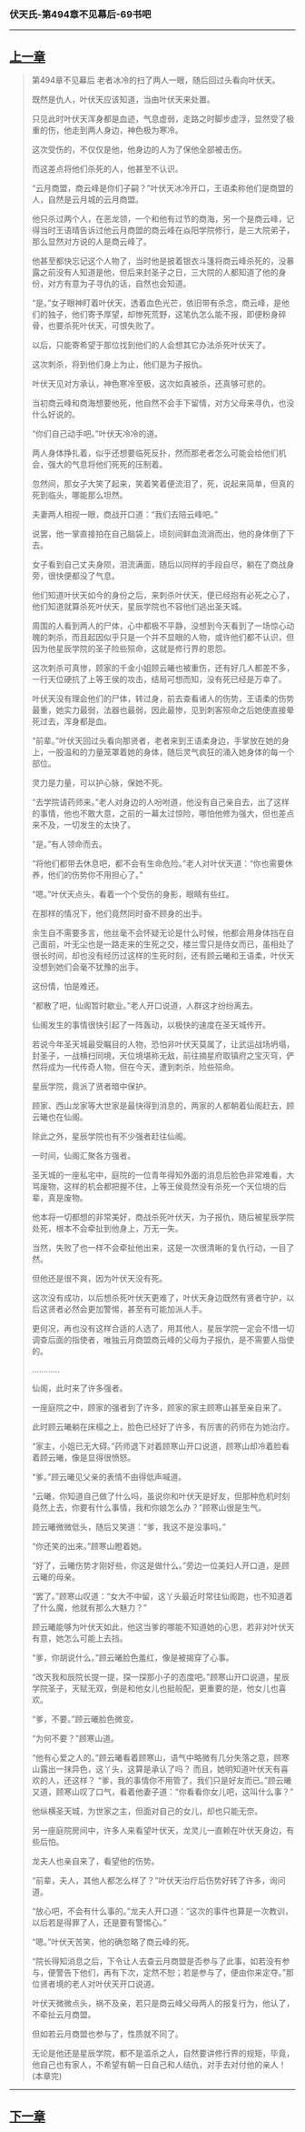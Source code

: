 ### 伏天氏-第494章不见幕后-69书吧

--------
[上一章](./824037550b6c67d4fc048fb6aa010cef.md)
--------


>
>
>
>第494章不见幕后
>老者冰冷的扫了两人一眼，随后回过头看向叶伏天。
>
>既然是仇人，叶伏天应该知道，当由叶伏天来处置。
>
>只见此时叶伏天浑身都是血迹，气息虚弱，走路之时脚步虚浮，显然受了极重的伤，他走到两人身边，神色极为寒冷。
>
>这次受伤的，不仅仅是他，他身边的人为了保他全部被击伤。
>
>而这差点将他们杀死的人，他甚至不认识。
>
>“云月商盟，商云峰是你们子嗣？”叶伏天冰冷开口，王语柔称他们是商盟的人，自然是云月城的云月商盟。
>
>他只杀过两个人，在恶龙领，一个和他有过节的商海，另一个是商云峰，记得当时王语晴告诉过他云月商盟的商云峰在焱阳学院修行，是三大院弟子，那么显然对方说的人是商云峰了。
>
>他甚至都快忘记这个人物了，当时他是披着银衣斗篷将商云峰杀死的，没暴露之前没有人知道是他，但后来封圣子之日，三大院的人都知道了他的身份，对方有意为子寻仇的话，自然也会知道。
>
>“是。”女子眼神盯着叶伏天，透着血色光芒，依旧带有杀念，商云峰，是他们的独子，他们寄予厚望，却惨死荒野，这笔仇怎么能不报，即便粉身碎骨，也要杀死叶伏天，可恨失败了。
>
>以后，只能寄希望于那位找到他们的人会想其它办法杀死叶伏天了。
>
>这次刺杀，将到他们身上为止，他们是为子报仇。
>
>叶伏天见对方承认，神色寒冷至极，这次如真被杀，还真够可悲的。
>
>当初商云峰和商海想要他死，他自然不会手下留情，对方父母来寻仇，也没什么好说的。
>
>“你们自己动手吧。”叶伏天冷冷的道。
>
>两人身体挣扎着，似乎还想要临死反扑，然而那老者怎么可能会给他们机会，强大的气息将他们死死的压制着。
>
>忽然间，那女子大笑了起来，笑着笑着便流泪了，死，说起来简单，但真的死到临头，哪能那么坦然。
>
>夫妻两人相视一眼，商战开口道：“我们去陪云峰吧。”
>
>说罢，他一掌直接拍在自己脑袋上，顷刻间鲜血流淌而出，他的身体倒了下去。
>
>女子看到自己丈夫身陨，泪流满面，随后以同样的手段自尽，躺在了商战身旁，很快便都没了气息。
>
>他们知道叶伏天如今的身份之后，来刺杀叶伏天，便已经抱有必死之心了，他们知道就算杀死叶伏天，星辰学院也不容他们逃出圣天城。
>
>周围的人看到两人的尸体，心中都极不平静，没想到今天看到了一场惊心动魄的刺杀，而且起因似乎只是一个并不显眼的人物，或许他们都不认识，但因为他星辰学院的圣子险些殒命，这就是修行界的恩怨。
>
>这次刺杀可真惨，顾家的千金小姐顾云曦也被重伤，还有好几人都差不多，一行天位硬抗了上等王侯的攻击，结局可想而知，没有死已经是万幸了。
>
>叶伏天没有理会他们的尸体，转过身，前去查看诸人的伤势，王语柔的伤势最重，她实力最弱，法器也最弱，因此最惨，见到刺客殒命之后她便直接晕死过去，浑身都是血。
>
>“前辈。”叶伏天回过头看向那贤者，老者来到王语柔身边，手掌放在她的身上，一股温和的力量笼罩着她的身体，随后灵气疯狂的涌入她身体的每一个部位。
>
>灵力是力量，可以护心脉，保她不死。
>
>“去学院请药师来。”老人对身边的人吩咐道，他没有自己亲自去，出了这样的事情，他也不敢大意，之前的一幕太过惊险，哪怕他修为强大，但也差点来不及，一切发生的太快了。
>
>“是。”有人领命而去。
>
>“将他们都带去休息吧，都不会有生命危险。”老人对叶伏天道：“你也需要休养，他们的伤势你不用担心了。”
>
>“嗯。”叶伏天点头，看着一个个受伤的身影，眼睛有些红。
>
>在那样的情况下，他们竟然同时奋不顾身的出手。
>
>余生自不需要多言，他丝毫不会怀疑无论是什么时候，他都会用身体挡在自己面前，叶无尘也是一路走来的生死之交，楼兰雪只是侍女而已，虽相处了很长时间，却也没有经历过这样的生死时刻，还有顾云曦和王语柔，叶伏天没想到她们会毫不犹豫的出手。
>
>这份情，怕是难还。
>
>“都散了吧，仙阁暂时歇业。”老人开口说道，人群这才纷纷离去。
>
>仙阁发生的事情很快引起了一阵轰动，以极快的速度在圣天城传开。
>
>若说今年圣天城最受瞩目的人物，恐怕非叶伏天莫属了，让武运战场坍塌，封圣子，一战横扫同境，天位境堪称无敌，前往摘星府取镇府之宝灭穹，俨然将成为一代传奇人物，但在今天，遭到刺杀，险些殒命。
>
>星辰学院，竟派了贤者暗中保护。
>
>顾家、西山龙家等大世家是最快得到消息的，两家的人都朝着仙阁赶去，顾云曦也在仙阁。
>
>除此之外，星辰学院也有不少强者赶往仙阁。
>
>一时间，仙阁汇聚各方强者。
>
>圣天城的一座私宅中，庭院的一位青年得知外面的消息后脸色非常难看，大骂废物，这样的机会都把握不住，上等王侯竟然没有杀死一个天位境的后辈，真是废物。
>
>他本将一切都想的非常美好，商战杀死叶伏天，为子报仇，随后被星辰学院处死，根本不会牵扯到他身上，万无一失。
>
>当然，失败了也一样不会牵扯他出来，这是一次很清晰的复仇行动，一目了然。
>
>但他还是很不爽，因为叶伏天没有死。
>
>这次没有成功，以后想杀死叶伏天更难了，叶伏天身边既然有贤者守护，以后这贤者必然会更加警惕，甚至有可能加派人手。
>
>更何况，再也没有这样合适的人选了，用其他人，星辰学院一定会不惜一切调查后面的指使者，唯独云月商盟商云峰的父母为子报仇，是不需要人指使的。
>
>…………
>
>仙阁，此时来了许多强者。
>
>一座庭院之中，顾家的强者到了许多，顾家的家主顾寒山甚至亲自来了。
>
>此时顾云曦躺在床榻之上，脸色已经好了许多，有厉害的药师在为她治疗。
>
>“家主，小姐已无大碍。”药师退下对着顾寒山开口说道，顾寒山却冷着脸看着顾云曦，像是显得很愤怒。
>
>“爹。”顾云曦见父亲的表情不由得低声喊道。
>
>“云曦，你知道自己做了什么吗，虽说你和叶伏天是好友，但那种危机时刻竟然上去，你要有什么事情，我和你娘怎么办？”顾寒山很是生气。
>
>顾云曦微微低头，随后又笑道：“爹，我这不是没事吗。”
>
>“你还笑的出来。”顾寒山瞪着她。
>
>“好了，云曦伤势才刚好些，你这是做什么。”旁边一位美妇人开口道，是顾云曦的母亲。
>
>“罢了。”顾寒山叹道：“女大不中留，这丫头最近时常往仙阁跑，也不知道着了什么魔，他就有那么大魅力？”
>
>顾云曦能够为叶伏天如此，他这当爹的哪能不知道她的心思，若非对叶伏天有意，她怎么可能上去挡。
>
>“爹，你胡说什么。”顾云曦脸色羞红，像是被揭穿了心事。
>
>“改天我和辰院长提一提，探一探那小子的态度吧。”顾寒山开口说道，星辰学院圣子，天赋无双，倒是和他女儿也挺般配，更重要的是，他女儿也喜欢。
>
>“爹，不要。”顾云曦脸色微变。
>
>“为何不要？”顾寒山道。
>
>“他有心爱之人的。”顾云曦看着顾寒山，语气中略微有几分失落之意，顾寒山露出一抹异色，这丫头，这算是承认了吗？
>而且，她明知道叶伏天有喜欢的人，还这样？
>“爹，我的事情你不用管了，我们只是好友而已。”顾云曦又道，顾寒山叹了口气，看着他妻子道：“你看看你女儿吧，这叫什么事？”
>
>他纵横圣天城，为世家之主，但面对自己的女儿，却也只能无奈。
>
>另一座庭院房间中，许多人来看望叶伏天，龙灵儿一直赖在叶伏天身边，有些后怕。
>
>龙夫人也亲自来了，看望他的伤势。
>
>“前辈，夫人，其他人都怎么样了？”叶伏天治疗后伤势好转了许多，询问道。
>
>“放心吧，不会有什么事的。”龙夫人开口道：“这次的事件也算是一次教训，以后若是得罪了人，还是要有警惕心。”
>
>“嗯。”叶伏天苦笑，他的确忽略了商云峰的死。
>
>“院长得知消息之后，下令让人去查云月商盟是否参与了此事，如若没有参与，便警告下他们，再有下次，定然不恕；若是参与了，便由你来定夺。”那位贤者境的老人对叶伏天开口说道。
>
>叶伏天微微点头，祸不及亲，若只是商云峰父母两人的报复行为，他认了，不牵扯云月商盟。
>
>但如若云月商盟也参与了，性质就不同了。
>
>无论是他还是星辰学院，都不是滥杀之人，自然要讲修行界的规矩，毕竟，他自己也有家人，不希望有朝一日自己和人结仇，对手去对付他的亲人！
>(本章完)
>
>

--------
[下一章](./3da18310c710daab5a2e54eb15d327e4.md)
--------
